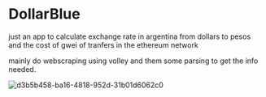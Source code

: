 # DollarBlue
just an app to calculate exchange rate in argentina from dollars to pesos and the cost of gwei of tranfers in the ethereum network


mainly do webscraping using volley and them some parsing to get the info needed.


![d3b5b458-ba16-4818-952d-31b01d6062c0](https://user-images.githubusercontent.com/6620387/169403579-a1ec4fd6-171c-40b8-8c2a-f1d7e5388b69.jpg)
